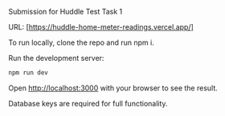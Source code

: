 Submission for Huddle Test Task 1

URL: [https://huddle-home-meter-readings.vercel.app/]

To run locally, clone the repo and run npm i.

Run the development server:

```bash
npm run dev
```

Open [http://localhost:3000](http://localhost:3000) with your browser to see the result.

Database keys are required for full functionality.